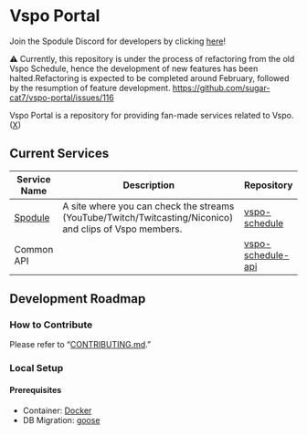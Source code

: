 # Vspo Portal

Join the Spodule Discord for developers by clicking [here](https://discord.gg/Q7Hm8h3HAG)!

⚠️ Currently, this repository is under the process of refactoring from the old Vspo Schedule, hence the development of new features has been halted.Refactoring is expected to be completed around February, followed by the resumption of feature development. https://github.com/sugar-cat7/vspo-portal/issues/116

Vspo Portal is a repository for providing fan-made services related to Vspo. ([X](https://twitter.com/vspodule))

## Current Services

| Service Name                                          | Description                                                                                                | Repository                                |
| ----------------------------------------------------- | ---------------------------------------------------------------------------------------------------------- | ----------------------------------------- |
| [Spodule](https://www.vspo-schedule.com/schedule/all) | A site where you can check the streams (YouTube/Twitch/Twitcasting/Niconico) and clips of Vspo members. | [vspo-schedule](./service/vspo-schedule/) |
| Common API                                            |                                                                                                            | [vspo-schedule-api](./service/common-job/)      |


## Development Roadmap

### How to Contribute
Please refer to “[CONTRIBUTING.md](./CONTRIBUTING.md).”

### Local Setup

#### Prerequisites
- Container: [Docker](https://www.docker.com/)
- DB Migration: [goose](https://github.com/pressly/goose)

